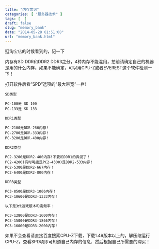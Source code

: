 ```yaml
---
title: "内存常识"
categories: [ "服务器技术" ]
tags: [  ]
draft: false
slug: "memory_bank"
date: "2014-05-28 01:51:00"
url: "memory_bank.html"
---
```


逛淘宝店的时候看到的，记一下

内存有SD DDR和DDR2 DDR3之分，4种内存不能混用，拍前请确定自己的机器是用的什么内存，如果不能确定，可以用CPU-Z或者EVEREST这个软件检测一下！

打开软件后看”SPD”选项的”最大带宽”一栏!

    SD类型
    
    PC-100是 SD 100
    PC-133是 SD 133
    
    DDR1类型
    
    PC-2100是DDR-266内存!
    PC-2700是DDR-333内存!
    PC-3200是DDR-400内存!
    
    DDR2类型
    
    PC2-3200是DDR2-400内存!不要和DDR1的弄混了！
    PC2-4200(有时可能是PC2-4300)是DDR2-533内存!
    PC2-5300是DDR2-667内存！
    PC2-6400是DDR2-800内存！
    
    DDR3类型
    
    PC3-8500是DDR3-1066内存！
    PC3-10600是DDR3-1333内存！
    
    以下是3代游戏版本和高频率：
    
    PC3-12800是DDR3-1600内存！
    PC3-15000是DDR3-1866内存！
    PC3-16000是DDR3-2000内存！

如果不会查看请直接百度搜索CPU-Z下载，下载1.49版本以上的，解压缩运行CPU-Z，查看SPD项即可知道自己内存的信息，然后根据自己所需要的购买！